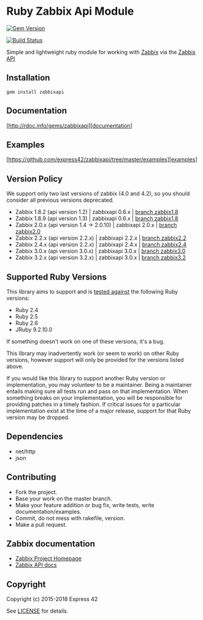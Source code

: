 # Ruby Zabbix Api Module

[![Gem Version](http://img.shields.io/gem/v/zabbixapi.svg)][gem]

[![Build Status](https://github.com/anapsix/zabbixapi/workflows/CI/badge.svg)][github-ci]

[gem]: https://rubygems.org/gems/zabbixapi
[travis]: https://travis-ci.org/express42/zabbixapi
[github-ci]: ./zabbixapi/actions?query=workflow%3ACI

Simple and lightweight ruby module for working with [Zabbix][Zabbix] via the [Zabbix API][Zabbix API]

## Installation
    gem install zabbixapi

## Documentation
[http://rdoc.info/gems/zabbixapi][documentation]

[documentation]: http://rdoc.info/gems/zabbixapi

## Examples
[https://github.com/express42/zabbixapi/tree/master/examples][examples]

[examples]: https://github.com/express42/zabbixapi/tree/master/examples

## Version Policy
We support only two last versions of zabbix (4.0 and 4.2), so you should consider all previous versions deprecated.

* Zabbix 1.8.2 (api version 1.2) | zabbixapi 0.6.x | [branch zabbix1.8](https://github.com/express42/zabbixapi/tree/zabbix1.8)
* Zabbix 1.8.9 (api version 1.3) | zabbixapi 0.6.x | [branch zabbix1.8](https://github.com/express42/zabbixapi/tree/zabbix1.8)
* Zabbix 2.0.x (api version 1.4 -> 2.0.10) | zabbixapi 2.0.x | [branch zabbix2.0](https://github.com/express42/zabbixapi/tree/zabbix2.0)
* Zabbix 2.2.x (api version 2.2.x) | zabbixapi 2.2.x | [branch zabbix2.2](https://github.com/express42/zabbixapi/tree/zabbix2.2)
* Zabbix 2.4.x (api version 2.2.x) | zabbixapi 2.4.x | [branch zabbix2.4](https://github.com/express42/zabbixapi/tree/zabbix2.4)
* Zabbix 3.0.x (api version 3.0.x) | zabbixapi 3.0.x | [branch zabbix3.0](https://github.com/express42/zabbixapi/tree/zabbix3.0)
* Zabbix 3.2.x (api version 3.2.x) | zabbixapi 3.0.x | [branch zabbix3.2](https://github.com/express42/zabbixapi/tree/zabbix3.2)

## Supported Ruby Versions
This library aims to support and is [tested against][travis] the following Ruby
versions:

* Ruby 2.4
* Ruby 2.5
* Ruby 2.6
* JRuby 9.2.10.0

If something doesn't work on one of these versions, it's a bug.

This library may inadvertently work (or seem to work) on other Ruby versions,
however support will only be provided for the versions listed above.

If you would like this library to support another Ruby version or
implementation, you may volunteer to be a maintainer. Being a maintainer
entails making sure all tests run and pass on that implementation. When
something breaks on your implementation, you will be responsible for providing
patches in a timely fashion. If critical issues for a particular implementation
exist at the time of a major release, support for that Ruby version may be
dropped.

## Dependencies

* net/http
* json

## Contributing

* Fork the project.
* Base your work on the master branch.
* Make your feature addition or bug fix, write tests, write documentation/examples.
* Commit, do not mess with rakefile, version.
* Make a pull request.

## Zabbix documentation

* [Zabbix Project Homepage][Zabbix]
* [Zabbix API docs][Zabbix API]

[Zabbix]: https://www.zabbix.com
[Zabbix API]: https://www.zabbix.com/documentation/3.2/manual/api

## Copyright
Copyright (c) 2015-2018 Express 42

See [LICENSE][] for details.

[license]: LICENSE.md
